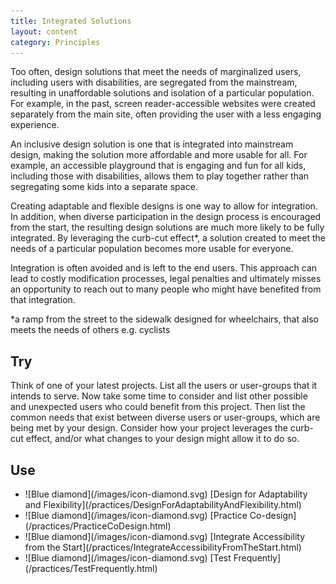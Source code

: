 ```yaml
---
title: Integrated Solutions
layout: content
category: Principles
---
```


Too often, design solutions that meet the needs of marginalized users, including users with disabilities, are segregated from the mainstream, resulting in unaffordable solutions and isolation of a particular population. For example, in the past, screen reader-accessible websites were created separately from the main site, often providing the user with a less engaging experience.

An inclusive design solution is one that is integrated into mainstream design, making the solution more affordable and more usable for all. For example, an accessible playground that is engaging and fun for all kids, including those with disabilities, allows them to play together rather than segregating some kids into a separate space.

Creating adaptable and flexible designs is one way to allow for integration. In addition, when diverse participation in the design process is encouraged from the start, the resulting design solutions are much more likely to be fully integrated. By leveraging the curb-cut effect*, a solution created to meet the needs of a particular population becomes more usable for everyone.

Integration is often avoided and is left to the end users. This approach can lead to costly modification processes, legal penalties and ultimately misses an opportunity to reach out to many people who might have benefited from that integration.

*a ramp from the street to the sidewalk designed for wheelchairs, that also meets the needs of others e.g. cyclists

## Try
Think of one of your latest projects. List all the users or user-groups that it intends to serve. Now take some time to consider and list other possible and unexpected users who could benefit from this project. Then list the common needs that exist between diverse users or user-groups, which are being met by your design. Consider how your project leverages the curb-cut effect, and/or what changes to your design might allow it to do so.

## Use
<ul class="idg-articleContentUse"><li>![Blue diamond](/images/icon-diamond.svg) [Design for Adaptability and Flexibility](/practices/DesignForAdaptabilityAndFlexibility.html)</li>
<li>![Blue diamond](/images/icon-diamond.svg) [Practice Co-design](/practices/PracticeCoDesign.html)</li>
<li>![Blue diamond](/images/icon-diamond.svg) [Integrate Accessibility from the Start](/practices/IntegrateAccessibilityFromTheStart.html)</li>
<li>![Blue diamond](/images/icon-diamond.svg) [Test Frequently](/practices/TestFrequently.html)</li></ul>

